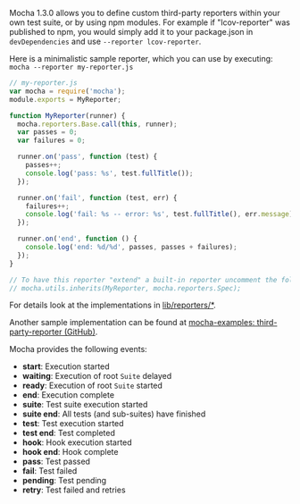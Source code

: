 Mocha 1.3.0 allows you to define custom third-party reporters within your own test suite, or by using npm modules. For example if "lcov-reporter" was published to npm, you would simply add it to your package.json in `devDependencies` and use `--reporter lcov-reporter`.

Here is a minimalistic sample reporter, which you can use by executing: `mocha --reporter my-reporter.js`

```js
// my-reporter.js
var mocha = require('mocha');
module.exports = MyReporter;

function MyReporter(runner) {
  mocha.reporters.Base.call(this, runner);
  var passes = 0;
  var failures = 0;

  runner.on('pass', function (test) {
    passes++;
    console.log('pass: %s', test.fullTitle());
  });

  runner.on('fail', function (test, err) {
    failures++;
    console.log('fail: %s -- error: %s', test.fullTitle(), err.message);
  });

  runner.on('end', function () {
    console.log('end: %d/%d', passes, passes + failures);
  });
}

// To have this reporter "extend" a built-in reporter uncomment the following line:
// mocha.utils.inherits(MyReporter, mocha.reporters.Spec);
```

For details look at the implementations in [lib/reporters/\*](https://github.com/mochajs/mocha/tree/main/lib/reporters).

Another sample implementation can be found at [mocha-examples: third-party-reporter (GitHub)](https://github.com/mochajs/mocha-examples/tree/main/packages/third-party-reporter).

Mocha provides the following events:

- **start**: Execution started
- **waiting**: Execution of root `Suite` delayed
- **ready**: Execution of root `Suite` started
- **end**: Execution complete
- **suite**: Test suite execution started
- **suite end**: All tests (and sub-suites) have finished
- **test**: Test execution started
- **test end**: Test completed
- **hook**: Hook execution started
- **hook end**: Hook complete
- **pass**: Test passed
- **fail**: Test failed
- **pending**: Test pending
- **retry**: Test failed and retries
